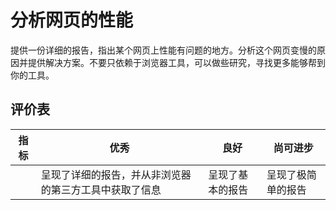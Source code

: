 # 分析网页的性能

提供一份详细的报告，指出某个网页上性能有问题的地方。分析这个网页变慢的原因并提供解决方案。不要只依赖于浏览器工具，可以做些研究，寻找更多能够帮到你的工具。

## 评价表

| 指标 | 优秀 | 良好 | 尚可进步 |
| --- | ---- | ---- | ------- |
|     | 呈现了详细的报告，并从非浏览器的第三方工具中获取了信息 | 呈现了基本的报告 | 呈现了极简单的报告 |
